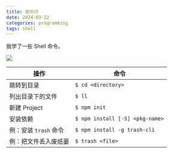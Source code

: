 ```yaml
---
title: 命令行
date: 2024-03-22
categories: programming
tags: shell
---
```


我学了一些 Shell 命令。

![](https://iterm2.com/img/logo2x.jpg)

| 操作 | 命令 |
| --- | --- |
| 跳转到目录 | `$ cd <directory>` |
| 列出目录下的文件 | `$ ll` |
| 新建 Project | `$ npm init` |
| 安装依赖 | `$ npm install [-S] <pkg-name>` |
| 例：安装 `trash` 命令 | `$ npm install -g trash-cli` |
| 例：把文件丢入废纸篓 | `$ trash <file>` |
